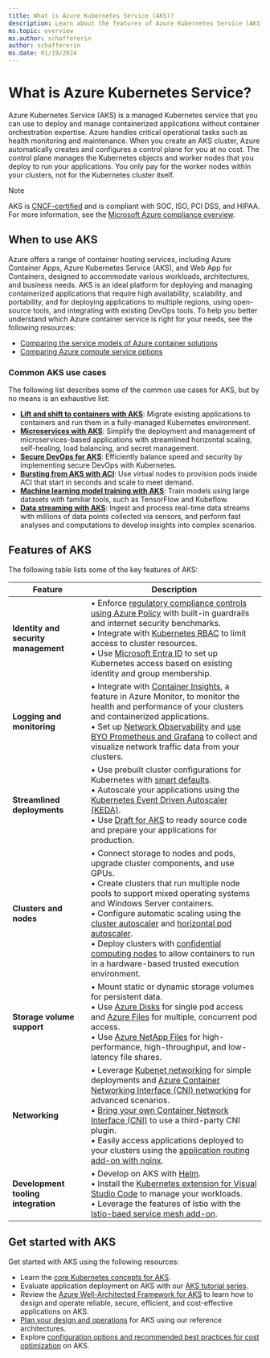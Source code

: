 ```yaml
---
title: What is Azure Kubernetes Service (AKS)?
description: Learn about the features of Azure Kubernetes Service (AKS) and how to get started.
ms.topic: overview
ms.author: schaffererin
author: schaffererin
ms.date: 01/19/2024
---
```


# What is Azure Kubernetes Service?

Azure Kubernetes Service (AKS) is a managed Kubernetes service that you can use to deploy and manage containerized applications without container orchestration expertise. Azure handles critical operational tasks such as health monitoring and maintenance. When you create an AKS cluster, Azure automatically creates and configures a control plane for you at no cost. The control plane manages the Kubernetes objects and worker nodes that you deploy to run your applications. You only pay for the worker nodes within your clusters, not for the Kubernetes cluster itself.

> [!NOTE]
> AKS is [CNCF-certified](https://www.cncf.io/training/certification/software-conformance/) and is compliant with SOC, ISO, PCI DSS, and HIPAA. For more information, see the [Microsoft Azure compliance overview](/explore/trusted-cloud/compliance/).

## When to use AKS

Azure offers a range of container hosting services, including Azure Container Apps, Azure Kubernetes Service (AKS), and Web App for Containers, designed to accommodate various workloads, architectures, and business needs. AKS is an ideal platform for deploying and managing containerized applications that require high availability, scalability, and portability, and for deploying applications to multiple regions, using open-source tools, and integrating with existing DevOps tools. To help you better understand which Azure container service is right for your needs, see the following resources:

* [Comparing the service models of Azure container solutions](/architecture/guide/choose-azure-container-service)
* [Comparing Azure compute service options](/architecture/guide/technology-choices/compute-decision-tree)

### Common AKS use cases

The following list describes some of the common use cases for AKS, but by no means is an exhaustive list:

* **[Lift and shift to containers with AKS](/cloud-adoption-framework/migrate/)**: Migrate existing applications to containers and run them in a fully-managed Kubernetes environment.
* **[Microservices with AKS](/architecture/guide/aks/aks-cicd-azure-pipelines)**: Simplify the deployment and management of microservices-based applications with streamlined horizontal scaling, self-healing, load balancing, and secret management.
* **[Secure DevOps for AKS](/architecture/reference-architectures/containers/aks-start-here)**: Efficiently balance speed and security by implementing secure DevOps with Kubernetes.
* **[Bursting from AKS with ACI](/architecture/reference-architectures/containers/aks-start-here)**: Use virtual nodes to provision pods inside ACI that start in seconds and scale to meet demand.
* **[Machine learning model training with AKS](/architecture/ai-ml/machine-learning-model-deployment-aks)**: Train models using large datasets with familiar tools, such as TensorFlow and Kubeflow.
* **[Data streaming with AKS](/architecture/solution-ideas/articles/data-streaming-scenario)**: Ingest and process real-time data streams with millions of data points collected via sensors, and perform fast analyses and computations to develop insights into complex scenarios.

## Features of AKS

The following table lists some of the key features of AKS:

| Feature | Description |
| --- | --- |
| **Identity and security management** | • Enforce [regulatory compliance controls using Azure Policy](./security-controls-policy.md) with built-in guardrails and internet security benchmarks. <br/> • Integrate with [Kubernetes RBAC](./azure-ad-rbac.md) to limit access to cluster resources. <br/> • Use [Microsoft Entra ID](./enable-authentication-microsoft-entra-id.md) to set up Kubernetes access based on existing identity and group membership. |
| **Logging and monitoring** | • Integrate with [Container Insights](../azure-monitor/containers/kubernetes-monitoring-enable.md), a feature in Azure Monitor, to monitor the health and performance of your clusters and containerized applications. <br/> • Set up [Network Observability](./network-observability-overview.md) and [use BYO Prometheus and Grafana](./network-observability-byo-cli.md) to collect and visualize network traffic data from your clusters. |
| **Streamlined deployments** | • Use prebuilt cluster configurations for Kubernetes with [smart defaults](./quotas-skus-regions.md#cluster-configuration-presets-in-the-azure-portal). <br/> • Autoscale your applications using the [Kubernetes Event Driven Autoscaler (KEDA)](./keda-about.md). </br> • Use [Draft for AKS](./draft.md) to ready source code and prepare your applications for production. |
| **Clusters and nodes** | • Connect storage to nodes and pods, upgrade cluster components, and use GPUs. <br/> • Create clusters that run multiple node pools to support mixed operating systems and Windows Server containers. <br/> • Configure automatic scaling using the [cluster autoscaler](./cluster-autoscaler.md) and [horizontal pod autoscaler](./tutorial-kubernetes-scale.md#autoscale-pods). <br/> • Deploy clusters with [confidential computing nodes](../confidential-computing/confidential-nodes-aks-overview) to allow containers to run in a hardware-based trusted execution environment. |
| **Storage volume support** | • Mount static or dynamic storage volumes for persistent data. <br/> • Use [Azure Disks](./azure-disk-csi.md) for single pod access and [Azure Files](./azure-files-csi.md) for multiple, concurrent pod access. <br/> • Use [Azure NetApp Files](./azure-netapp-files.md) for high-performance, high-throughput, and low-latency file shares. |
| **Networking** | • Leverage [Kubenet networking](./concepts-network.md#kubenet-basic-networking) for simple deployments and [Azure Container Networking Interface (CNI) networking](./concepts-network.md#azure-cni-advanced-networking) for advanced scenarios. <br/> • [Bring your own Container Network Interface (CNI)](./use-byo-cni.md) to use a third-party CNI plugin. <br/> • Easily access applications deployed to your clusters using the [application routing add-on with nginx](./app-routing.md). |
| **Development tooling integration** | • Develop on AKS with [Helm](./quickstart-helm.md). <br/> • Install the [Kubernetes extension for Visual Studio Code](https://marketplace.visualstudio.com/items?itemName=ms-kubernetes-tools.vscode-kubernetes-tools) to manage your workloads. <br/> • Leverage the features of Istio with the [Istio-baed service mesh add-on](./istio-about.md). |

## Get started with AKS

Get started with AKS using the following resources:

* Learn the [core Kubernetes concepts for AKS](./concepts-clusters-workloads.md).
* Evaluate application deployment on AKS with our [AKS tutorial series](./tutorial-kubernetes-prepare-app.md).
* Review the [Azure Well-Architected Framework for AKS](/well-architected/service-guides/azure-kubernetes-service) to learn how to design and operate reliable, secure, efficient, and cost-effective applications on AKS.
* [Plan your design and operations](/architecture/reference-architectures/containers/aks-start-here) for AKS using our reference architectures.
* Explore [configuration options and recommended best practices for cost optimization](./best-practices-cost.md) on AKS.
